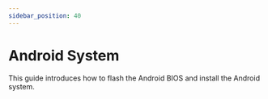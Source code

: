 ```yaml
---
sidebar_position: 40
---
```


# Android System

This guide introduces how to flash the Android BIOS and install the Android system.

<DocCardList />
